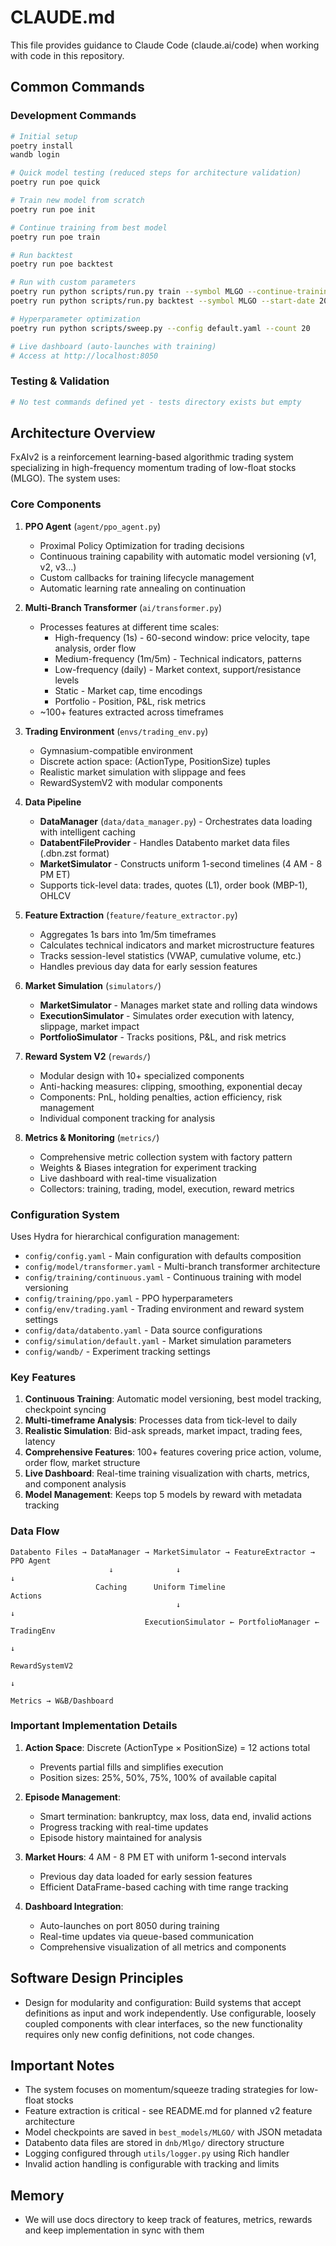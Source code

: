 # CLAUDE.md

This file provides guidance to Claude Code (claude.ai/code) when working with code in this repository.

## Common Commands

### Development Commands
```bash
# Initial setup
poetry install
wandb login

# Quick model testing (reduced steps for architecture validation)
poetry run poe quick

# Train new model from scratch
poetry run poe init

# Continue training from best model
poetry run poe train

# Run backtest
poetry run poe backtest

# Run with custom parameters
poetry run python scripts/run.py train --symbol MLGO --continue-training
poetry run python scripts/run.py backtest --symbol MLGO --start-date 2025-03-27 --end-date 2025-03-27

# Hyperparameter optimization
poetry run python scripts/sweep.py --config default.yaml --count 20

# Live dashboard (auto-launches with training)
# Access at http://localhost:8050
```

### Testing & Validation
```bash
# No test commands defined yet - tests directory exists but empty
```

## Architecture Overview

FxAIv2 is a reinforcement learning-based algorithmic trading system specializing in high-frequency momentum trading of low-float stocks (MLGO). The system uses:

### Core Components

1. **PPO Agent** (`agent/ppo_agent.py`)
   - Proximal Policy Optimization for trading decisions
   - Continuous training capability with automatic model versioning (v1, v2, v3...)
   - Custom callbacks for training lifecycle management
   - Automatic learning rate annealing on continuation

2. **Multi-Branch Transformer** (`ai/transformer.py`)
   - Processes features at different time scales:
     - High-frequency (1s) - 60-second window: price velocity, tape analysis, order flow
     - Medium-frequency (1m/5m) - Technical indicators, patterns
     - Low-frequency (daily) - Market context, support/resistance levels
     - Static - Market cap, time encodings
     - Portfolio - Position, P&L, risk metrics
   - ~100+ features extracted across timeframes

3. **Trading Environment** (`envs/trading_env.py`)
   - Gymnasium-compatible environment
   - Discrete action space: (ActionType, PositionSize) tuples
   - Realistic market simulation with slippage and fees
   - RewardSystemV2 with modular components

4. **Data Pipeline**
   - **DataManager** (`data/data_manager.py`) - Orchestrates data loading with intelligent caching
   - **DatabentFileProvider** - Handles Databento market data files (.dbn.zst format)
   - **MarketSimulator** - Constructs uniform 1-second timelines (4 AM - 8 PM ET)
   - Supports tick-level data: trades, quotes (L1), order book (MBP-1), OHLCV

5. **Feature Extraction** (`feature/feature_extractor.py`)
   - Aggregates 1s bars into 1m/5m timeframes
   - Calculates technical indicators and market microstructure features
   - Tracks session-level statistics (VWAP, cumulative volume, etc.)
   - Handles previous day data for early session features

6. **Market Simulation** (`simulators/`)
   - **MarketSimulator** - Manages market state and rolling data windows
   - **ExecutionSimulator** - Simulates order execution with latency, slippage, market impact
   - **PortfolioSimulator** - Tracks positions, P&L, and risk metrics

7. **Reward System V2** (`rewards/`)
   - Modular design with 10+ specialized components
   - Anti-hacking measures: clipping, smoothing, exponential decay
   - Components: PnL, holding penalties, action efficiency, risk management
   - Individual component tracking for analysis

8. **Metrics & Monitoring** (`metrics/`)
   - Comprehensive metric collection system with factory pattern
   - Weights & Biases integration for experiment tracking
   - Live dashboard with real-time visualization
   - Collectors: training, trading, model, execution, reward metrics

### Configuration System

Uses Hydra for hierarchical configuration management:
- `config/config.yaml` - Main configuration with defaults composition
- `config/model/transformer.yaml` - Multi-branch transformer architecture
- `config/training/continuous.yaml` - Continuous training with model versioning
- `config/training/ppo.yaml` - PPO hyperparameters
- `config/env/trading.yaml` - Trading environment and reward system settings
- `config/data/databento.yaml` - Data source configurations
- `config/simulation/default.yaml` - Market simulation parameters
- `config/wandb/` - Experiment tracking settings

### Key Features

1. **Continuous Training**: Automatic model versioning, best model tracking, checkpoint syncing
2. **Multi-timeframe Analysis**: Processes data from tick-level to daily
3. **Realistic Simulation**: Bid-ask spreads, market impact, trading fees, latency
4. **Comprehensive Features**: 100+ features covering price action, volume, order flow, market structure
5. **Live Dashboard**: Real-time training visualization with charts, metrics, and component analysis
6. **Model Management**: Keeps top 5 models by reward with metadata tracking

### Data Flow

```
Databento Files → DataManager → MarketSimulator → FeatureExtractor → PPO Agent
                      ↓              ↓                                    ↓
                   Caching      Uniform Timeline                     Actions
                                     ↓                                    ↓
                              ExecutionSimulator ← PortfolioManager ← TradingEnv
                                                                          ↓
                                                                   RewardSystemV2
                                                                          ↓
                                                                  Metrics → W&B/Dashboard
```

### Important Implementation Details

1. **Action Space**: Discrete (ActionType × PositionSize) = 12 actions total
   - Prevents partial fills and simplifies execution
   - Position sizes: 25%, 50%, 75%, 100% of available capital

2. **Episode Management**:
   - Smart termination: bankruptcy, max loss, data end, invalid actions
   - Progress tracking with real-time updates
   - Episode history maintained for analysis

3. **Market Hours**: 4 AM - 8 PM ET with uniform 1-second intervals
   - Previous day data loaded for early session features
   - Efficient DataFrame-based caching with time range tracking

4. **Dashboard Integration**:
   - Auto-launches on port 8050 during training
   - Real-time updates via queue-based communication
   - Comprehensive visualization of all metrics and components

## Software Design Principles
- Design for modularity and configuration: Build systems that accept definitions as input and work independently. Use configurable, loosely coupled components with clear interfaces, so the new functionality requires only new config definitions, not code changes.
 
## Important Notes

- The system focuses on momentum/squeeze trading strategies for low-float stocks
- Feature extraction is critical - see README.md for planned v2 feature architecture
- Model checkpoints are saved in `best_models/MLGO/` with JSON metadata
- Databento data files are stored in `dnb/Mlgo/` directory structure
- Logging configured through `utils/logger.py` using Rich handler
- Invalid action handling is configurable with tracking and limits

## Memory

- We will use docs directory to keep track of features, metrics, rewards and keep implementation in sync with them